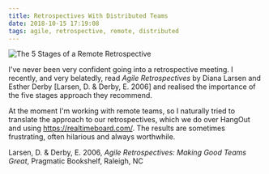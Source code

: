 ```yaml
---
title: Retrospectives With Distributed Teams
date: 2018-10-15 17:19:08
tags: agile, retrospective, remote, distributed
---
```


![The 5 Stages of a Remote Retrospective](/images/remote_retro.jpg)

I've never been very confident going into a retrospective meeting. I recently, and very belatedly, read _Agile Retrospectives_ by Diana Larsen and Esther Derby [Larsen, D. & Derby, E. 2006] and realised the importance of the five stages approach they recommend.

At the moment I'm working with remote teams, so I naturally tried to translate the approach to our retrospectives, which we do over HangOut and using https://realtimeboard.com/. The results are sometimes frustrating, often hilarious and always worthwhile.

Larsen, D. & Derby, E. 2006, _​Agile Retrospectives: Making Good Teams Great_, Pragmatic Bookshelf, Raleigh, NC
